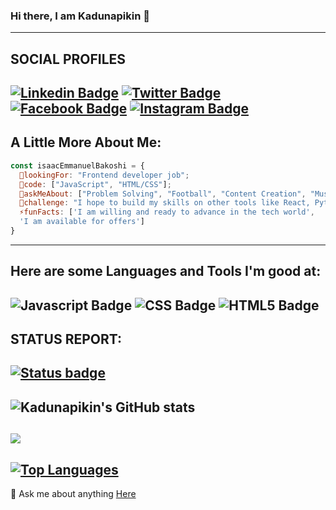 ### Hi there, I am Kadunapikin 👋
---
SOCIAL PROFILES
---
[![Linkedin Badge](https://img.shields.io/badge/LinkedIn-0077B5?style=for-the-badge&logo=linkedin&logoColor=white)](https://www.linkedin.com/in/kadunapikin/) [![Twitter Badge](https://img.shields.io/badge/Twitter-1DA1F2?style=for-the-badge&logo=twitter&logoColor=white)](https://twitter.com/Kadunapikin?t=BkjbDzGQlfmxYgeaPyGAZA&s=09) [![Facebook Badge](https://img.shields.io/badge/Facebook-1877F2?style=for-the-badge&logo=facebook&logoColor=white)](https://www.facebook.com/ibakoshi?mibextid=ZbWKwL) [![Instagram Badge](https://img.shields.io/badge/Instagram-E4405F?style=for-the-badge&logo=instagram&logoColor=white)](https://instagram.com/kadunapikin?igshid=ZGUzMzM3NWJiOQ==)
---
A Little More About Me:
---
```javascript
const isaacEmmanuelBakoshi = {
  📢lookingFor: "Frontend developer job";
  🔭code: ["JavaScript", "HTML/CSS"];
  💬askMeAbout: ["Problem Solving", "Football", "Content Creation", "Music"],
  🌱challenge: "I hope to build my skills on other tools like React, Python and Ruby",
  ⚡funFacts: ['I am willing and ready to advance in the tech world', 
  'I am available for offers']
}
```
---
Here are some Languages and Tools I'm good at:
---
![Javascript Badge](https://img.shields.io/badge/JavaScript-F7DF1E?style=for-the-badge&logo=javascript&logoColor=black) ![CSS Badge](https://img.shields.io/badge/CSS3-1572B6?style=for-the-badge&logo=css3&logoColor=white) ![HTML5 Badge](https://img.shields.io/badge/HTML5-E34F26?style=for-the-badge&logo=html5&logoColor=white)
----
STATUS REPORT:
---
[![Status badge](https://img.shields.io/badge/HIRING_STATUS-AVAILABLE-<COLOR>.svg)](https://shields.io/)
---
![Kadunapikin's GitHub stats](https://github-readme-stats.vercel.app/api?username=Kadunapikin&show_icons=true&theme=dark_private=true&title_color=0891b2&text_color=ffffff&icon_color=0891b2&bg_color=1c1917&hide_border=true&show_icons=true)
---
<a href="http://www.github.com/Kadunapikin"><img src="https://github-readme-streak-stats.herokuapp.com?user=Kadunapikin&theme=blueberry&hide_border=true&border_radius=10&date_format=M%20j%5B%2C%20Y%5D" /></a>
---
<a href="https://github.com/Kadunapikin" align="left"><img src="https://github-readme-stats.vercel.app/api/top-langs/?username=Kadunapikin&langs_count=10&title_color=0891b2&text_color=ffffff&icon_color=0891b2&bg_color=1c1917&hide_border=true&locale=en&custom_title=Top%20%Languages" alt="Top Languages" /></a> 
---
💬 Ask me about anything [Here](https://github.com/Kadunapikin/Kadunapikin/issues)
